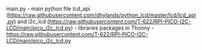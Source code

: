 main.py - main python file 
lcd_api (https://raw.githubusercontent.com/dhylands/python_lcd/master/lcd/lcd_api.py) and i2c_lcd (https://raw.githubusercontent.com/T-622/RPI-PICO-I2C-LCD/main/pico_i2c_lcd.py) - libraries
packages in Thonny - https://raw.githubusercontent.com/T-622/RPI-PICO-I2C-LCD/main/pico_i2c_lcd.py
